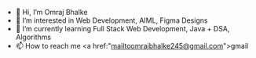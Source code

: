- 👋 Hi, I’m Omraj Bhalke
- 👀 I’m interested in Web Development, AIML, Figma Designs
- 🌱 I’m currently learning Full Stack Web Development, Java + DSA, Algorithms
- 📫 How to reach me <a href:"mailtoomrajbhalke245@gmail.com">gmail</a>

<!---
omrajbhalke/omrajbhalke is a ✨ special ✨ repository because its `README.md` (this file) appears on your GitHub profile.
You can click the Preview link to take a look at your changes.
--->
